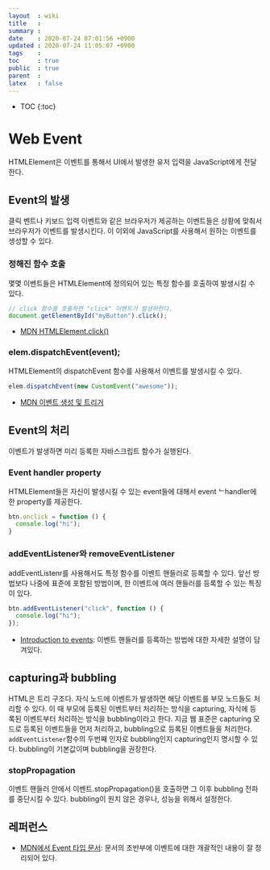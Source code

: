 ```yaml
---
layout  : wiki
title   : 
summary : 
date    : 2020-07-24 07:01:56 +0900
updated : 2020-07-24 11:05:07 +0900
tags    : 
toc     : true
public  : true
parent  : 
latex   : false
---
```

* TOC
{:toc}

# Web Event

HTMLElement은 이벤트를 통해서 UI에서 발생한 유저 입력을 JavaScript에게 전달한다.

## Event의 발생

클릭 벤트나 키보드 입력 이벤트와 같은 브라우저가 제공하는 이벤트들은 상황에 맞춰서 브라우저가 이벤트를 발생시킨다.
이 이외에 JavaScript를 사용해서 원하는 이벤트를 생성할 수 있다.

### 정해진 함수 호출

몇몇 이벤트들은 HTMLElement에 정의되어 있는 특정 함수를 호출하여 발생시킬 수 있다.

```javascript
// click 함수를 호출하면 "click" 이벤트가 발생하한다.
document.getElementById("myButton").click();
```

* [MDN HTMLElement.click()](https://developer.mozilla.org/en-US/docs/Web/API/HTMLElement/click)

### elem.dispatchEvent(event); 

HTMLElement의 dispatchEvent 함수를 사용해서 이벤트를 발생시킬 수 있다.

```javascript
elem.dispatchEvent(new CustomEvent("awesome"));
```

* [MDN 이벤트 생성 및 트리거](https://developer.mozilla.org/ko/docs/Web/Guide/Events/Creating_and_triggering_events)

## Event의 처리

이벤트가 발생하면 미리 등록한 자바스크립트 함수가 실행된다.

### Event handler property

HTMLElement들은 자신이 발생시킬 수 있는 event들에 대해서 event ᄂhandler에 한 property를 제공한다.

```javascript
btn.onclick = function () {
  console.log("hi");
}
```

### addEventListener와 removeEventListener

addEventListenr를 사용해서도 특정 함수를 이벤트 핸들러로 등록할 수 있다.
앞선 방법보다 나중에 표준에 포함된 방법이며, 한 이벤트에 여러 핸들러를 등록할 수 있는 특징이 있다.

```javascript 
btn.addEventListener("click", function () {
  console.log("hi");
});
```

* [Introduction to events](https://developer.mozilla.org/en-US/docs/Learn/JavaScript/Building_blocks/Events#Event_bubbling_and_capture): 이벤트 핸들러를 등록하는 방법에 대한 자세한 설명이 담겨있다.

## capturing과 bubbling

HTML은 트리 구조다. 자식 노드에 이벤트가 발생하면 해당 이벤트를 부모 노드들도 처리할 수 있다.
이 때 부모에 등록된 이벤트부터 처리하는 방식을 capturing, 자식에 등록된 이벤트부터 처리하는 방식을 bubbling이라고 한다.
지금 웹 표준은 capturing 모드로 등록된 이벤트들을 먼저 처리하고, bubbling으로 등록된 이벤트들을 처리한다.
`addEventListener`함수의 두번째 인자로 bubbling인지 capturing인지 명시할 수 있다.
bubbling이 기본값이며 bubbling을 권장한다. 

### stopPropagation

이벤트 핸들러 안에서 이벤트.stopPropagation()을 호출하면 그 이후 bubbling 전파를 중단시킬 수 있다.
bubbling이 원치 않은 경우나, 성능을 위해서 설정한다.

## 레퍼런스

* [MDN에서 Event 타입 문서](https://developer.mozilla.org/en-US/docs/Web/API/Event): 문서의 초반부에 이벤트에 대한 개괄적인 내용이 잘 정리되어 있다.
